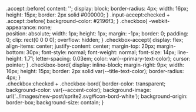 .accept::before{
    content: '';
    display: block;
    border-radius: 4px;
    width: 16px;
    height: 15px;
    border: 2px solid #000000;
}
.input-accept:checked + .accept::before{
    background-color: #2196f3;
}
.checkbox{
    -webkit-appearance: none;  
    position: absolute;
    width: 1px;
    height: 1px;
    margin: -1px;
    border: 0;
    padding: 0;
    clip: rect(0 0 0 0);
    overflow: hidden; 
} 
.checkbox-accept{
    display: flex;
    align-items: center;
    justify-content: center;
    margin-top: 20px;
    margin-bottom: 30px;
    font-style: normal;
    font-weight: normal;
    font-size: 14px;
    line-height: 1.71;
    letter-spacing: 0.03em;
    color: var(--primary-text-color);
    cursor: pointer;
} 
.checkbox-bord{
    display: inline-block;
    margin-right: 9px;
    width: 16px;
    height: 15px;
    border: 2px solid var(--title-text-color);
    border-radius: 4px;
}  
.checkbox:checked + .checkbox-bord{
    border-color: transparent;
    background-color: var(--accent-color); 
    background-image: url('../images/new-post/sprite2.svg#icon-bord-white');
    background-origin: border-box;
    background-size: contain;
} 